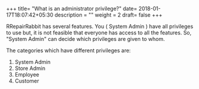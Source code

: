 +++
title= "What is an administrator privilege?"
date= 2018-01-17T18:07:42+05:30
description = ""
weight = 2
draft= false
+++

RRepairRabbit has several features. You ( System Admin ) have all privileges to use but, it is not feasible that everyone has access to all the features. So, "System Admin" can decide which privileges are given to whom. 

The categories which have different privileges are: 

1. System Admin  
2. Store Admin 
3. Employee  
4. Customer

